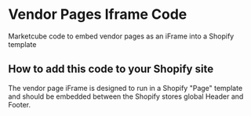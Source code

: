 # Vendor Pages Iframe Code
Marketcube code to embed vendor pages as an iFrame into a Shopify template

## How to add this code to your Shopify site
The vendor page iFrame is designed to run in a Shopify "Page" template and should be embedded between the Shopify stores global Header and Footer.


